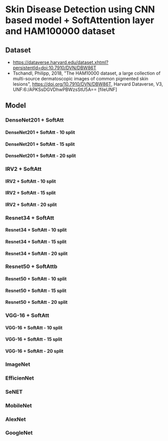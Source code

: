 # Skin Disease Detection using CNN based model + SoftAttention layer and HAM100000 dataset

## Dataset
- https://dataverse.harvard.edu/dataset.xhtml?persistentId=doi:10.7910/DVN/DBW86T
- Tschandl, Philipp, 2018, "The HAM10000 dataset, a large collection of multi-source dermatoscopic images of common pigmented skin lesions", https://doi.org/10.7910/DVN/DBW86T, Harvard Dataverse, V3, UNF:6:/APKSsDGVDhwPBWzsStU5A== [fileUNF]

## Model

### DenseNet201 + SoftAtt
#### DenseNet201 + SoftAtt - 10 split
#### DenseNet201 + SoftAtt - 15 split
#### DenseNet201 + SoftAtt - 20 split

### IRV2 + SoftAtt
#### IRV2 + SoftAtt - 10 split
#### IRV2 + SoftAtt - 15 split
#### IRV2 + SoftAtt - 20 split

### Resnet34 + SoftAtt
#### Resnet34 + SoftAtt - 10 split
#### Resnet34 + SoftAtt - 15 split
#### Resnet34 + SoftAtt - 20 split

### Resnet50 + SoftAttb
#### Resnet50 + SoftAtt - 10 split
#### Resnet50 + SoftAtt - 15 split
#### Resnet50 + SoftAtt - 20 split

### VGG-16 + SoftAtt
#### VGG-16 + SoftAtt - 10 split
#### VGG-16 + SoftAtt - 15 split
#### VGG-16 + SoftAtt - 20 split

### ImageNet

### EfficienNet

### SeNET

### MobileNet

### AlexNet

### GoogleNet
